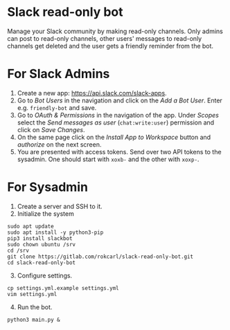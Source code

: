 # Slack read-only bot

Manage your Slack community by making read-only channels. Only admins can post to read-only channels, other users' messages to read-only channels get deleted and the user gets a friendly reminder from the bot.

# For Slack Admins

1. Create a new app: https://api.slack.com/slack-apps.
2. Go to _Bot Users_ in the navigation and click on the _Add a Bot User_. Enter e.g. `friendly-bot` and save.
3. Go to _OAuth & Permissions_ in the navigation of the app. Under _Scopes_ select the _Send messages as user_ (`chat:write:user`) permission and click on _Save Changes_.
4. On the same page click on the _Install App to Workspace_ button and _authorize_ on the next screen.
5. You are presented with access tokens. Send over two API tokens to the sysadmin. One should start with `xoxb-` and the other with `xoxp-`.

# For Sysadmin

1. Create a server and SSH to it.
2. Initialize the system
```
sudo apt update
sudo apt install -y python3-pip
pip3 install slackbot
sudo chown ubuntu /srv
cd /srv
git clone https://gitlab.com/rokcarl/slack-read-only-bot.git
cd slack-read-only-bot
```
3. Configure settings.
```
cp settings.yml.example settings.yml
vim settings.yml
```
4. Run the bot.
```
python3 main.py &
```
